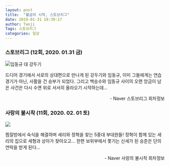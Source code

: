 ```yaml
---
layout: post
title:  "불금의 시작, 스토브리그"
date: 2019-01-31 19:39:17
author: Tanji
Tags: 스토브리그
categories: 일상
---
```


### 스토브리그 (12회, 2020. 01.31 금)

![임동규 대 강두기](https://ssl.pstatic.net/sstatic/keypage/image/dss/59/09/65/21/59_12096521_width_image_1580366508263.jpg)

드디어 경기에서 서로의 상대편으로 만나게 된 강두기와 임동규, 이미 그들에게는 연습 경기가 아닌, 사활을 건 승부가 되었다. 그리고 백승수와 임동규 사이의 오랜 앙금이 남은 사건은 다시 수면 위로 서서히 올라오기 시작하는데...   

<div style="text-align: right"> - Naver 스토브리그 회차정보 </div>


### 사랑의 불시착 (11회, 2020. 02. 01 토)
![](https://ssl.pstatic.net/sstatic/keypage/image/dss/59/84/50/65/59_11845065_width_image_1580362223979.jpg)

찜질방에서 숙식을 해결하며 세리와 정혁을 찾는 5중대 부대원들! 정혁이 함께 있는 세리의 집으로 세형과 상아가 찾아오고... 한편 보위부에서 쫓기는 신세가 된 승준은 단의 연락을 받게 된다...

<div style="text-align: right"> - Naver 사랑의 불시착 회차정보 </div>
